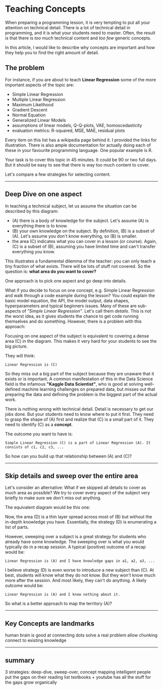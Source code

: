 
# Teaching Concepts

When preparing a programming lesson, it is very tempting to put all your attention on technical detail.
There is a lot of technical detail in programming, and it is what your students need to master.
Often, the result is that there is *too much* technical content and *too few* generic concepts.

In this article, I would like to describe why concepts are important and how they help you to find the right amount of detail.

## The problem

For instance, if you are about to teach **Linear Regression** some of the more important aspects of the topic are:

* Simple Linear Regression
* Multiple Linear Regression
* Maximum Likelihood
* Gradient Descent
* Normal Equation
* Generalized Linear Models
* assumptions of linear models, Q-Q-plots, VAE, homoscedasticity 
* evaluation metrics: R-squared, MSE, MAE, residual plots

Every item on this list has a wikipedia page behind it. I provided the links for illustration. 
There is also ample documentation for actually doing each of these in your favourite programming language.
One popular example is R.

Your task is to cover this topic in 45 minutes. It could be 90 or two full days. 
But it should be easy to see that there is way too much content to cover.

Let's compare a few strategies for selecting content.

----

## Deep Dive on one aspect

In teaching a technical subject, let us assume the situation can be described by this diagram:

* (A) there is a body of knowledge for the subject. Let's assume (A) is everything there is to know.
* (B) your own knowledge on the subject. By definition, (B) is a subset of (A). Let's assume you don't know everything, so (B) is smaller.
* the area (C) indicates what you can cover in a lesson (or course). Again, (C) is a subset of (B), assuming you have limited time and can't transfer everything you know.

This illustrates a fundamental dilemma of the teacher: you can only teach a tiny fraction of what exists. There will be lots of stuff not covered.
So the question is: **what area do you want to cover?**

One approach is to pick one aspect and go deep into details. 

What if you decide to focus on one concept, e.g. Simple Linear Regression and walk through a code example during the lesson?
You could explain the basic model equation, the API, the model output, data shapes, hyperparameters and typical beginners issues.
Many of these are sub-aspects of *"Simple Linear Regression"*. Let's call them *details*.
This is not the worst idea, as it gives students the chance to get code running themselves and do something.
However, there is a problem with this approach:

Focusing on one aspect of the subject is equivalent to covering a dense area (C) in the diagram.
This makes it very hard for your students to see the big picture.

They will think:

    Linear Regression is (C)

So they miss out a big part of the subject because they are unaware that it exists or is important.
A common manifestation of this in the Data Science field is the infamous **"Kaggle Data Scientist"**, who is good at solving well-defined machine learning challenges on prepared data, but misses out that preparing the data and defining the problem is the biggest part of the actual work.

There is nothing wrong with technical detail. Detail is necessary to get our jobs done.
But your students need to know where to put it first. They need to grasp the shape of (A) first and realize that (C) is a small part of it.
They need to identify (C) as a **concept**.

The outcome you want to have is:

    Simple Linear Regression (C) is a part of Linear Regression (A). It consists of c1, c2, c3, ...

So how can you build up that relationship between (A) and (C)?

----

## Skip details and sweep over the entire area

Let's consider an alternative: What if we skipped all details to cover as much area as possible?
We try to cover every aspect of the subject very briefly to make sure we don't miss out anything.

The equivalent diagram would be this one:

Now, the area (D) is a thin layer spread across most of (B) but without the in-depth knowledge you have.
Essentially, the strategy (D) is enumerating a list of parts. 

However, sweeping over a subject is a great strategy for students who already have some knowledge.
The sweeping over is what you would typically do in a recap session.
A typical (positive) outcome of a recap would be:

    Linear Regression is (A) and I have knowledge gaps in a1, a2, a3, ...

I believe strategy (D) is even worse to introduce a new subject than (C).
At best, students will know what they do not know.
But they won't know much more after the session.
And most likely, they can't do anything.
A likely outcome would be:

    Linear Regression is (A) and I know nothing about it.

So what is a better approach to map the territory (A)?

----

## Key Concepts are landmarks

human brain is good at connecting dots
solve a real problem
allow chunking
connect to existing knowledge

----

## summary

3 strategies: deep-dive, sweep-over, concept mapping
intelligent people put the gaps on their reading list
textbooks + youtube has all the stuff for the gaps
grow organically
